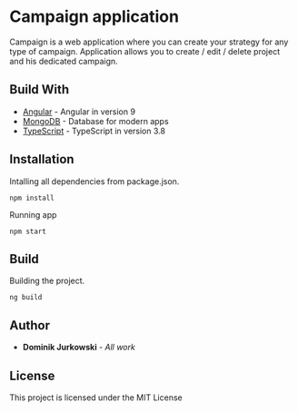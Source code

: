 # Campaign application

Campaign is a web application where you can create your strategy for any type of campaign.
Application allows you to create / edit / delete project and his dedicated campaign.


## Build With

* [Angular](https://angular.io/) - Angular in version 9
* [MongoDB](https://www.mongodb.com/) - Database for modern apps
* [TypeScript](https://www.typescriptlang.org/) - TypeScript in version 3.8

## Installation

Intalling all dependencies from package.json.

```
npm install
```

Running app

```
npm start
```

## Build

Building the project.

```
ng build
```

## Author

* **Dominik Jurkowski** - *All work* 

## License

This project is licensed under the MIT License
